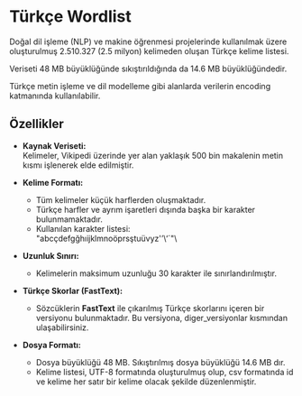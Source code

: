 # Türkçe Wordlist

Doğal dil işleme (NLP) ve makine öğrenmesi projelerinde kullanılmak üzere oluşturulmuş 2.510.327 (2.5 milyon) kelimeden oluşan Türkçe kelime listesi. 

Veriseti 48 MB büyüklüğünde sıkıştırıldığında da 14.6 MB büyüklüğündedir. 

Türkçe metin işleme ve dil modelleme gibi alanlarda verilerin encoding katmanında kullanılabilir.

Özellikler
----------

*   **Kaynak Veriseti:**  
    Kelimeler, Vikipedi üzerinde yer alan yaklaşık 500 bin makalenin metin kısmı işlenerek elde edilmiştir.
    
*   **Kelime Formatı:**
    
    *   Tüm kelimeler küçük harflerden oluşmaktadır.
    *   Türkçe harfler ve ayrım işaretleri dışında başka bir karakter bulunmamaktadır.
    *   Kullanılan karakter listesi:  
        "abcçdefgğhıijklmnoöprsştuüvyz'’\‘´"\

*   **Uzunluk Sınırı:**
    
    *   Kelimelerin maksimum uzunluğu 30 karakter ile sınırlandırılmıştır.
*   **Türkçe Skorlar (FastText):**
    *   Sözcüklerin **FastText** ile çıkarılmış Türkçe skorlarını içeren bir versiyonu bulunmaktadır. Bu versiyona, diger_versiyonlar kısmından ulaşabilirsiniz.
*   **Dosya Formatı:**
    *   Dosya büyüklüğü 48 MB. Sıkıştırılmış dosya büyüklüğü 14.6 MB dır.
    *   Kelime listesi, UTF-8 formatında oluşturulmuş olup, csv formatında id ve kelime her satır bir kelime olacak şekilde düzenlenmiştir.

